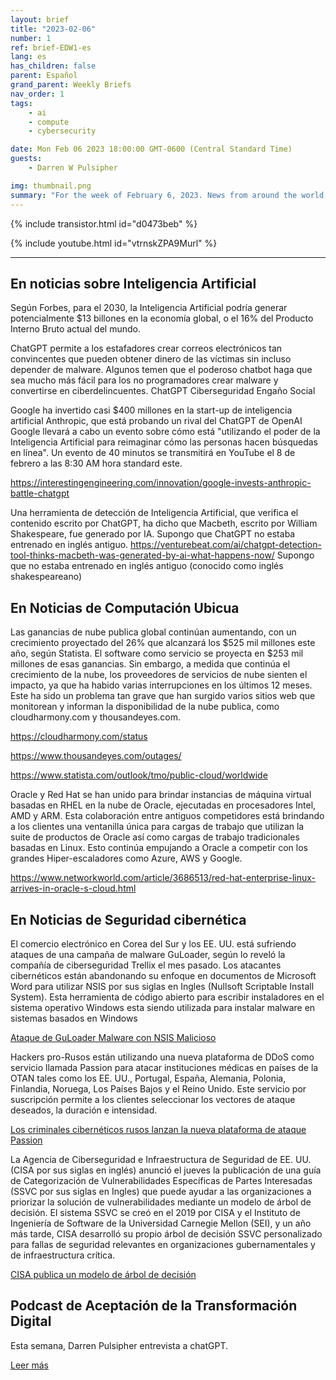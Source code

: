 ```yaml
---
layout: brief
title: "2023-02-06"
number: 1
ref: brief-EDW1-es
lang: es
has_children: false
parent: Español
grand_parent: Weekly Briefs
nav_order: 1
tags:
    - ai
    - compute
    - cybersecurity

date: Mon Feb 06 2023 18:00:00 GMT-0600 (Central Standard Time)
guests:
    - Darren W Pulsipher

img: thumbnail.png
summary: "For the week of February 6, 2023. News from around the world of digital transformation in artificial intelligence, cloud computing, and cybersecurity."
---
```


{% include transistor.html id="d0473beb" %}



{% include youtube.html id="vtrnskZPA9Murl" %}

---

## En noticias sobre Inteligencia Artificial

Según Forbes, para el 2030, la Inteligencia Artificial podría generar potencialmente $13 billones en la economía global, o el 16% del Producto Interno Bruto actual del mundo.

ChatGPT permite a los estafadores crear correos electrónicos tan convincentes que pueden obtener dinero de las víctimas sin incluso depender de malware. Algunos temen que el poderoso chatbot haga que sea mucho más fácil para los no programadores crear malware y convertirse en ciberdelincuentes. ChatGPT Ciberseguridad Engaño Social

Google ha invertido casi $400 millones en la start-up de inteligencia artificial Anthropic, que está probando un rival del ChatGPT de OpenAI Google llevará a cabo un evento sobre cómo está "utilizando el poder de la Inteligencia Artificial para reimaginar cómo las personas hacen búsquedas en línea". Un evento de 40 minutos se transmitirá en YouTube el 8 de febrero a las 8:30 AM hora standard este.

https://interestingengineering.com/innovation/google-invests-anthropic-battle-chatgpt 

Una herramienta de detección de Inteligencia Artificial, que verifica el contenido escrito por ChatGPT, ha dicho que Macbeth, escrito por William Shakespeare, fue generado por IA. Supongo que ChatGPT no estaba entrenado en inglés antiguo. https://venturebeat.com/ai/chatgpt-detection-tool-thinks-macbeth-was-generated-by-ai-what-happens-now/ Supongo que no estaba entrenado en inglés antiguo (conocido como inglés shakespeareano)

## En Noticias de Computación Ubicua

Las ganancias de nube publica global continúan aumentando, con un crecimiento proyectado del 26% que alcanzará los $525 mil millones este año, según Statista. El software como servicio se proyecta en $253 mil millones de esas ganancias. Sin embargo, a medida que continúa el crecimiento de la nube, los proveedores de servicios de nube sienten el impacto, ya que ha habido varias interrupciones en los últimos 12 meses. Este ha sido un problema tan grave que han surgido varios sitios web que monitorean y informan la disponibilidad de la nube publica, como cloudharmony.com y thousandeyes.com.

https://cloudharmony.com/status

https://www.thousandeyes.com/outages/

https://www.statista.com/outlook/tmo/public-cloud/worldwide

Oracle y Red Hat se han unido para brindar instancias de máquina virtual basadas en RHEL en la nube de Oracle, ejecutadas en procesadores Intel, AMD y ARM. Esta colaboración entre antiguos competidores está brindando a los clientes una ventanilla única para cargas de trabajo que utilizan la suite de productos de Oracle así como cargas de trabajo tradicionales basadas en Linux. Esto continúa empujando a Oracle a competir con los grandes Hiper-escaladores como Azure, AWS y Google.

https://www.networkworld.com/article/3686513/red-hat-enterprise-linux-arrives-in-oracle-s-cloud.html

## En Noticias de Seguridad cibernética

El comercio electrónico en Corea del Sur y los EE. UU. está sufriendo ataques de una campaña de malware GuLoader, según lo reveló la compañía de ciberseguridad Trellix el mes pasado. Los atacantes cibernéticos están abandonando su enfoque en documentos de Microsoft Word para utilizar NSIS por sus siglas en Ingles (Nullsoft Scriptable Install System). Esta herramienta de código abierto para escribir instaladores en el sistema operativo Windows esta siendo utilizada para instalar malware en sistemas basados en Windows 

[Ataque de GuLoader Malware con NSIS Malicioso](https://thehackernews.com/2023/02/guloader-malware-using-malicious-nsis.html)

Hackers pro-Rusos están utilizando una nueva plataforma de DDoS como servicio llamada Passion para atacar instituciones médicas en países de la OTAN tales como los EE. UU., Portugal, España, Alemania, Polonia, Finlandia, Noruega, Los Países Bajos y el Reino Unido. Este servicio por suscripción permite a los clientes seleccionar los vectores de ataque deseados, la duración e intensidad. 

[Los criminales cibernéticos rusos lanzan la nueva plataforma de ataque Passion](https://cyware.com/news/russian-cybercriminals-launch-new-passion-attack-platform-798d8713)

La Agencia de Ciberseguridad e Infraestructura de Seguridad de EE. UU. (CISA por sus siglas en inglés) anunció el jueves la publicación de una guía de Categorización de Vulnerabilidades Específicas de Partes Interesadas (SSVC por sus siglas en Ingles) que puede ayudar a las organizaciones a priorizar la solución de vulnerabilidades mediante un modelo de árbol de decisión. El sistema SSVC se creó en el 2019 por CISA y el Instituto de Ingeniería de Software de la Universidad Carnegie Mellon (SEI), y un año más tarde, CISA desarrolló su propio árbol de decisión SSVC personalizado para fallas de seguridad relevantes en organizaciones gubernamentales y de infraestructura crítica. 

[CISA publica un modelo de árbol de decisión](https://www.securityweek.com/cisa-releases-decision-tree-model-help-companies-prioritize-vulnerability-patching/) 

## Podcast de Aceptación de la Transformación Digital

Esta semana, Darren Pulsipher entrevista a chatGPT.

[Leer más](https://www.embracingdigital.org/episodes-EDT122)


